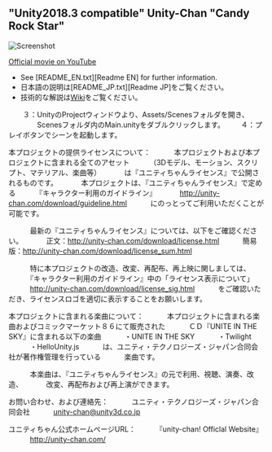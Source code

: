 "Unity2018.3 compatible" Unity-Chan "Candy Rock Star"
----------------------------------------------

![Screenshot][Screenshot]

[Official movie on YouTube][YouTube]

- See [README_EN.txt][Readme EN] for further information.
- 日本語の説明は[README_JP.txt][Readme JP]をご覧ください。
- 技術的な解説は[Wiki][Wiki]をご覧ください。

[Screenshot]: http://unity-chan.com/blog/wp-content/uploads/2014/08/uniteinthesky_ss.jpg
[YouTube]:    https://www.youtube.com/watch?v=M_GUlXJ52YA
[Wiki]:       https://github.com/unity3d-jp/unitychan-crs/wiki

　　３：UnityのProjectウィンドウより、Assets/Scenesフォルダを開き、
　　　　Scenesフォルダ内のMain.unityをダブルクリックします。
　　４：プレイボタンでシーンを起動します。

本プロジェクトの提供ライセンスについて：
　　　本プロジェクトおよび本プロジェクトに含まれる全てのアセット
　　　（3Dモデル、モーション、スクリプト、マテリアル、楽曲等）
　　　は『ユニティちゃんライセンス』で公開されるものです。
　　　本プロジェクトは、『ユニティちゃんライセンス』で定める
　　　『キャラクター利用のガイドライン』
　　　http://unity-chan.com/download/guideline.html
　　　にのっとってご利用いただくことが可能です。

　　　最新の『ユニティちゃんライセンス』については、以下をご確認ください。
　　　正文：http://unity-chan.com/download/license.html
　　　簡易版：http://unity-chan.com/download/license_sum.html

　　　特に本プロジェクトの改造、改変、再配布、再上映に関しましては、
　　　『キャラクター利用のガイドライン』中の「ライセンス表示について」
　　　http://unity-chan.com/download/license_sig.html
　　　をご確認いただき、ライセンスロゴを適切に表示することをお願いします。

本プロジェクトに含まれる楽曲について：
　　　本プロジェクトに含まれる楽曲およびコミックマーケット８６にて販売された
　　　ＣＤ『UNITE IN THE SKY』に含まれる以下の楽曲
　　　・UNITE IN THE SKY
　　　・Twilight
　　　・HelloUnity.js
　　　は、ユニティ・テクノロジーズ・ジャパン合同会社が著作権管理を行っている
　　　楽曲です。

　　　本楽曲は、『ユニティちゃんライセンス』の元で利用、視聴、演奏、改造、
　　　改変、再配布および再上演ができます。

お問い合わせ、および連絡先：
　　　ユニティ・テクノロジーズ・ジャパン合同会社
　　　unity-chan@unity3d.co.jp

ユニティちゃん公式ホームページURL：
　　　『unity-chan! Officlal Website』
　　　http://unity-chan.com/
